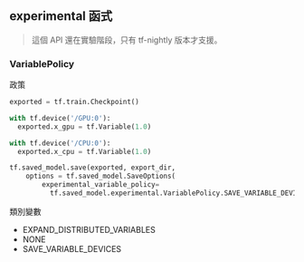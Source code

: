 ## experimental 函式

> 這個 API 還在實驗階段，只有 tf-nightly 版本才支援。

### VariablePolicy

政策

```python
exported = tf.train.Checkpoint()

with tf.device('/GPU:0'):
  exported.x_gpu = tf.Variable(1.0)

with tf.device('/CPU:0'):
  exported.x_cpu = tf.Variable(1.0)

tf.saved_model.save(exported, export_dir,
    options = tf.saved_model.SaveOptions(
        experimental_variable_policy=
          tf.saved_model.experimental.VariablePolicy.SAVE_VARIABLE_DEVICES))
```

類別變數

- EXPAND_DISTRIBUTED_VARIABLES
- NONE
- SAVE_VARIABLE_DEVICES
